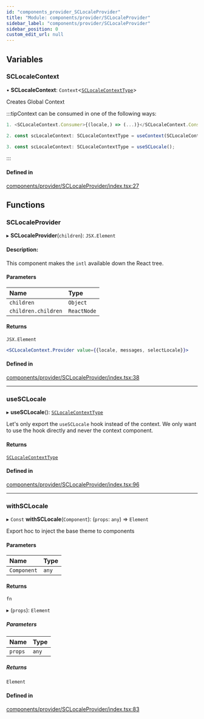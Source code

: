 ```yaml
---
id: "components_provider_SCLocaleProvider"
title: "Module: components/provider/SCLocaleProvider"
sidebar_label: "components/provider/SCLocaleProvider"
sidebar_position: 0
custom_edit_url: null
---
```


## Variables

### SCLocaleContext

• **SCLocaleContext**: `Context`<[`SCLocaleContextType`](../interfaces/types_context.SCLocaleContextType)\>

Creates Global Context

:::tipContext can be consumed in one of the following ways:

```jsx
1. <SCLocaleContext.Consumer>{(locale,) => (...)}</SCLocaleContext.Consumer>
```
```jsx
2. const scLocaleContext: SCLocaleContextType = useContext(SCLocaleContext);
```
```jsx
3. const scLocaleContext: SCLocaleContextType = useSCLocale();
````
:::

#### Defined in

[components/provider/SCLocaleProvider/index.tsx:27](https://github.com/selfcommunity/community-ui/blob/009afd8/packages/sc-core/src/components/provider/SCLocaleProvider/index.tsx#L27)

## Functions

### SCLocaleProvider

▸ **SCLocaleProvider**(`children`): `JSX.Element`

#### Description:
This component makes the `intl` available down the React tree.

#### Parameters

| Name | Type |
| :------ | :------ |
| `children` | `Object` |
| `children.children` | `ReactNode` |

#### Returns

`JSX.Element`

```jsx
<SCLocaleContext.Provider value={{locale, messages, selectLocale}}>
```

#### Defined in

[components/provider/SCLocaleProvider/index.tsx:38](https://github.com/selfcommunity/community-ui/blob/009afd8/packages/sc-core/src/components/provider/SCLocaleProvider/index.tsx#L38)

___

### useSCLocale

▸ **useSCLocale**(): [`SCLocaleContextType`](../interfaces/types_context.SCLocaleContextType)

Let's only export the `useSCLocale` hook instead of the context.
We only want to use the hook directly and never the context component.

#### Returns

[`SCLocaleContextType`](../interfaces/types_context.SCLocaleContextType)

#### Defined in

[components/provider/SCLocaleProvider/index.tsx:96](https://github.com/selfcommunity/community-ui/blob/009afd8/packages/sc-core/src/components/provider/SCLocaleProvider/index.tsx#L96)

___

### withSCLocale

▸ `Const` **withSCLocale**(`Component`): (`props`: `any`) => `Element`

Export hoc to inject the base theme to components

#### Parameters

| Name | Type |
| :------ | :------ |
| `Component` | `any` |

#### Returns

`fn`

▸ (`props`): `Element`

##### Parameters

| Name | Type |
| :------ | :------ |
| `props` | `any` |

##### Returns

`Element`

#### Defined in

[components/provider/SCLocaleProvider/index.tsx:83](https://github.com/selfcommunity/community-ui/blob/009afd8/packages/sc-core/src/components/provider/SCLocaleProvider/index.tsx#L83)
